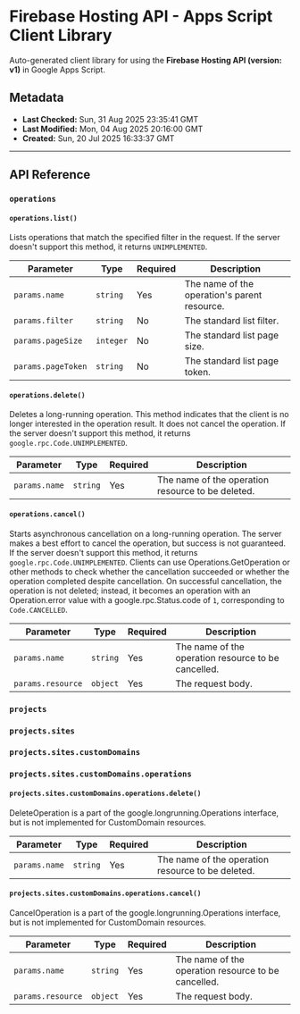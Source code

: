 # Firebase Hosting API - Apps Script Client Library

Auto-generated client library for using the **Firebase Hosting API (version: v1)** in Google Apps Script.

## Metadata

- **Last Checked:** Sun, 31 Aug 2025 23:35:41 GMT
- **Last Modified:** Mon, 04 Aug 2025 20:16:00 GMT
- **Created:** Sun, 20 Jul 2025 16:33:37 GMT



---

## API Reference

### `operations`

#### `operations.list()`

Lists operations that match the specified filter in the request. If the server doesn't support this method, it returns `UNIMPLEMENTED`.

| Parameter | Type | Required | Description |
|---|---|---|---|
| `params.name` | `string` | Yes | The name of the operation's parent resource. |
| `params.filter` | `string` | No | The standard list filter. |
| `params.pageSize` | `integer` | No | The standard list page size. |
| `params.pageToken` | `string` | No | The standard list page token. |

#### `operations.delete()`

Deletes a long-running operation. This method indicates that the client is no longer interested in the operation result. It does not cancel the operation. If the server doesn't support this method, it returns `google.rpc.Code.UNIMPLEMENTED`.

| Parameter | Type | Required | Description |
|---|---|---|---|
| `params.name` | `string` | Yes | The name of the operation resource to be deleted. |

#### `operations.cancel()`

Starts asynchronous cancellation on a long-running operation. The server makes a best effort to cancel the operation, but success is not guaranteed. If the server doesn't support this method, it returns `google.rpc.Code.UNIMPLEMENTED`. Clients can use Operations.GetOperation or other methods to check whether the cancellation succeeded or whether the operation completed despite cancellation. On successful cancellation, the operation is not deleted; instead, it becomes an operation with an Operation.error value with a google.rpc.Status.code of `1`, corresponding to `Code.CANCELLED`.

| Parameter | Type | Required | Description |
|---|---|---|---|
| `params.name` | `string` | Yes | The name of the operation resource to be cancelled. |
| `params.resource` | `object` | Yes | The request body. |

### `projects`

### `projects.sites`

### `projects.sites.customDomains`

### `projects.sites.customDomains.operations`

#### `projects.sites.customDomains.operations.delete()`

DeleteOperation is a part of the google.longrunning.Operations interface, but is not implemented for CustomDomain resources.

| Parameter | Type | Required | Description |
|---|---|---|---|
| `params.name` | `string` | Yes | The name of the operation resource to be deleted. |

#### `projects.sites.customDomains.operations.cancel()`

CancelOperation is a part of the google.longrunning.Operations interface, but is not implemented for CustomDomain resources.

| Parameter | Type | Required | Description |
|---|---|---|---|
| `params.name` | `string` | Yes | The name of the operation resource to be cancelled. |
| `params.resource` | `object` | Yes | The request body. |